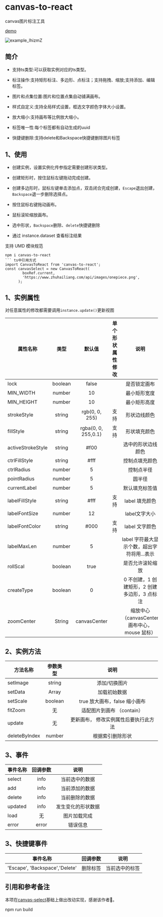 # canvas-to-react

canvas图片标注工具  

<!-- [demo](https://codesandbox.io/s/throbbing-dust-tyn5wk?file=/index.html) | [效果](https://tyn5wk.csb.app/) -->
[demo](https://codesandbox.io/s/boring-banach-tfpz34?file=/index.html) 

![example_lhizmZ](https://i.328888.xyz/2023/03/22/1ly1H.png)

## 简介
- 支持ts类型:可以获取实例对应的ts类型。

- 标注操作:支持矩形标注、多边形、点标注；支持拖拽、缩放;支持添加、编辑标签。

- 图片和点集位置:图片和位置点集自动铺满画布。

- 样式自定义:支持全局样式设置，框选文字颜色字体大小设置。

- 放大缩小:支持画布等比例放大缩小。

- 标签唯一性:每个标签都有自动生成的uuid

- 快捷键删除:支持delete和Backspace快捷键删除图片标签

## 1、使用

- 创建实例，设置实例化传参指定需要创建形状类型。

- 创建矩形时，按住鼠标左键拖动完成创建。

- 创建多边形时，鼠标左键单击添加点，双击闭合完成创建，`Escape`退出创建，`Backspace`退一步删除选择点。

- 按住鼠标右键拖动画布。

- 鼠标滚轮缩放画布。

- 选中形状，`Backspace`删除、`delete`快捷键删除

- 通过 instance.dataset 查看标注结果

支持 UMD 模块规范

```
npm i canvas-to-react
``` ts中引用方式
import CanvasToReact from 'canvas-to-react';
const canvasSelect = new CanvasToReact(
        boxRef.current,
        'https://www.zhuhailiang.com/api/images/onepiece.png',
      );
```


## 1、实例属性

对任意属性的修改都需要调用`instance.update()`更新视图

| 属性名称          |   类型    |         默认值         | 单个形状属性修改 |     说明     |
| ----------------- |:-------:|:-------------------:| :--------------: |:----------:|
| lock              | boolean |        false        |                  |   是否锁定画布   |
| MIN_WIDTH         | number  |         10          |                  |   最小矩形宽度   |
| MIN_HEIGHT        | number  |         10          |                  |   最小矩形高度   |
| strokeStyle       | string  |   rgb(0, 0, 255)    |       支持       |   形状边线颜色   |
| fillStyle         | string  | rgba(0, 0, 255,0.1) |       支持       |   形状填充颜色   |
| activeStrokeStyle | string  |        #f00         |                  | 选中的形状边线颜色  |
| ctrlFillStyle     | string  |        #fff         |                  |  控制点填充颜色   |
| ctrlRadius        | number  |          5          |                  |   控制点半径    |
| pointRadius        | number  |          5          |                  |    圆半径     |
| currentLabel        | number  |          5          |                  |    默认填充标签值     |
| labelFillStyle    | string  |        #fff         |       支持       | label 填充颜色 |
| labelFontSize        | number  |          12          |                  | label文字大小  |
| labelFontColor    | string  |        #000         |       支持       | label 文字颜色 |
| labelMaxLen       | number  |          5          |                  |    label 字符最大显示个数，超出字符将用...表示    |
| rollScal          | boolean | true  |                  |             是否允许滚轮缩放             |
| createType        | boolean |   0   |                  |    0 不创建，1 创建矩形，2 创建多边形，3 点标注    |
| zoomCenter          | String  | canvasCenter  |                  | 缩放中心（canvasCenter 画布中心，mouse 鼠标） |

## 2、实例方法

| 方法名称      | 参数类型 |                 说明                  |
| ------------- | :------: | :-----------------------------------: |
| setImage      |  string  |             添加/切换图片             |
| setData       |  Array   |             加载初始数据              |
| setScale      | boolean  |     true 放大画布，false 缩小画布     |
| fitZoom       |    无    |      适配图片到画布 （contain）       |
| update        |    无    | 更新画布， 修改实例属性后要执行此方法 |
| deleteByIndex |  number  |           根据索引删除形状            |

## 3、事件

| 事件名称 | 回调参数 |        说明        |
| -------- | :------: | :----------------: |
| select   |   info   |   当前选中的数据   |
| add      |   info   |   当前添加的数据   |
| delete   |   info   |   当前删除的数据   |
| updated  |   info   | 发生变化的形状数据 |
| load     |    无    |    图片加载完成    |
| error    |  error   |      错误信息      |

## 3、快捷键事件
| 事件名称 | 回调参数 |        说明        |
| -------- | :------: | :----------------: |
| 'Escape', 'Backspace','Delete' |   删除标签   |   当前选中的标签   |

## 引用和参考备注
本项在[canvas-select](https://github.com/heylight/canvas-select)基础上做出改动实现，感谢该作者🙏。


npm run build
